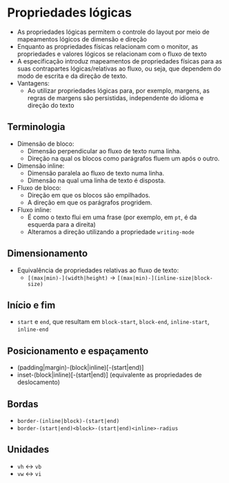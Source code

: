 # Propriedades lógicas

- As propriedades lógicas permitem o controle do layout por meio de mapeamentos lógicos de dimensão e direção
- Enquanto as propriedades físicas relacionam com o monitor, as propriedades e valores lógicos se relacionam com o fluxo de texto
- A especificação introduz mapeamentos de propriedades físicas para as suas contrapartes lógicas/relativas ao fluxo, ou seja, que dependem do modo de escrita e da direção de texto.
- Vantagens:
  - Ao utilizar propriedades lógicas para, por exemplo, margens, as regras de margens são persistidas, independente do idioma e direção do texto

## Terminologia

- Dimensão de bloco:
  - Dimensão perpendicular ao fluxo de texto numa linha.
  - Direção na qual os blocos como parágrafos fluem um após o outro.
- Dimensão inline:
  - Dimensão paralela ao fluxo de texto numa linha.
  - Dimensão na qual uma linha de texto é disposta.
- Fluxo de bloco:
  - Direção em que os blocos são empilhados.
  - A direção em que os parágrafos progridem.
- Fluxo inline:
  - É como o texto flui em uma frase (por exemplo, em `pt`, é da esquerda para a direita)
  - Alteramos a direção utilizando a propriedade `writing-mode`

## Dimensionamento

- Equivalência de propriedades relativas ao fluxo de texto:
  - `[(max|min)-](width|height)` -> `[(max|min)-](inline-size|block-size)`

## Início e fim

- `start` e `end`, que resultam em `block-start`, `block-end`, `inline-start`, `inline-end`

## Posicionamento e espaçamento

- (padding|margin)-(block|inline)[-(start|end)]
- inset-(block|inline)[-(start|end)] (equivalente as propriedades de deslocamento)

## Bordas

- `border-(inline|block)-(start|end)`
- `border-(start|end)<block>-(start|end)<inline>-radius`

## Unidades

- `vh` <-> `vb`
- `vw` <-> `vi`